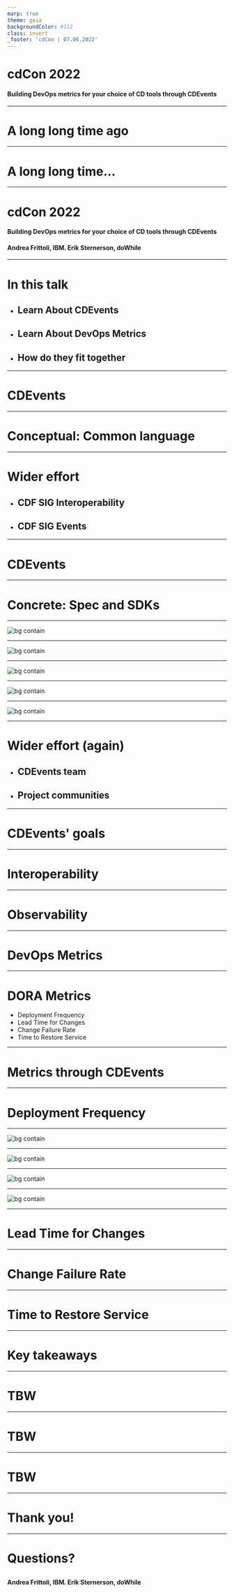 ```yaml
---
marp: true
theme: gaia
backgroundColor: #112
class: invert
_footer: 'cdCon | 07.06.2022'
---
```

<!-- Uses MARP, see https://marp.app/ -->

<!--
class:
 - lead
 - invert
-->

# cdCon 2022

#### Building DevOps metrics for your choice of CD tools through CDEvents

---
# A long long time ago

<!-- Notes
Erik

In October of 2012 I was working in the telecom industry and I had just gotten
involved in one of the earlier CI/CD efforts in my workplace.

I got my manager to explain the current situation and he said, "Well, Erik, to
start with we make releases every six months, right? The development of those
releases typically start around a year before release, and the releases get
verified by the verification teams during the last three months before release."
-->

---
# A long long time...

<!-- Notes

So, this means developers frequently need to wait a few months for their work to
be fully tested. And, of course, it is unlikely that whatever they are working
on right now is directly related to what is being verified by the verification
team. If a bug is discovered, developers need to make the mother of all
context switches to find and fix it. Not at all good.

My manager then proclaimed "We need to bring this time, the time from
development to verification and release, down from a few months to a few hours."

I remember thinking "going from months to hours seems like a crazy big step!"
but I have since been shown over and over again that this step is actually not
that crazy!

One factor that really helps taking this step is to understand where our
bottlenecks are, and for that we need metrics.

My name is Erik Sternerson...
-->

---
# cdCon 2022

#### Building DevOps metrics for your choice of CD tools through CDEvents

####

####

#### Andrea Frittoli, IBM. Erik Sternerson, doWhile

---
<!--
_class:
 - invert
-->

# In this talk
<!-- Comment
-->

<!-- Notes
Andrea
-->

* ## Learn About CDEvents

* ## Learn About DevOps Metrics

* ## How do they fit together

---

# CDEvents

<!-- TODO
A couple of slides
- Project goals (and history?)
- Use cases
-->

<!-- Notes
Erik
-->

---

# Conceptual: Common language

<!-- The conceptual goal of the CDEvents project is to help build a common
language for CI/CD and surrounding domains.

-->

---

<!--
_class:
 - invert
-->

# Wider effort

<!-- So I set "help build" just now, and that is because this it is not only
CDEvents involved in this work. -->

* ## CDF SIG Interoperability

<!-- The Interoperability special interests group of the Continuous Delivery
foundation can probably be seen as the "driver" of establishing this common
language.

This group does a lot of work defining and establishing terms for
similar concepts across the CI/CD ecosystem, and a lot of these terms pop up in
the CDEvents project in one way or another.
 -->

* ## CDF SIG Events

<!-- The Events special interest group spawned out of the interoperability
group in {TODO DATE late 2020} as a workgroup focusing specifically on a
vocabulary for events in CI/CD.

It became a full SIG {TODO DATE about a year later}, and is the root of...
 -->

---

# CDEvents

<!-- The CDEvents project, and its concrete goal: -->

---

# Concrete: Spec and SDKs

<!-- To build a specification for events in CI/CD, and to build a set of SDKs
that help others send and receive such events.
-->

---

![bg contain](images/spec-sdk-pocs-1.svg)

<!-- Lets dig in to the spec a bit first. -->

---

![bg contain](images/spec-sdk-poc-1-extra.svg)

<!-- The CDEvents spec declares a number of events that represents things that
may happen in CI/CD, such as a change having been merged, a task having been
run or a new version of a service having been deployed.

The spec also defines what data can or must be sent for such events, typically
data needed by the receivers of the events.

And finally, as CDEvents is based on CloudEvents, the spec also provides
rules and guidelines for how to use the attributes provided by the CloudEvents
specs, such as source and subject.
 -->

---

![bg contain](images/spec-sdk-poc-2.svg)

<!-- Given this spec, we can now work on a set of SDKs for multiple
programming languages and platforms. -->

---

![bg contain](images/spec-sdk-poc-2-extra.svg)

<!-- So if we want to send an event such as ServiceDeployed in a language
for which we have an SDK, we can get quite a lot of help on the way. -->

---

![bg contain](images/spec-sdk-poc-3.svg)

<!-- Finally, with the SDKs, we can work on integrating CDEvents into
new and existing tools and solutions such as your Jenkinses, Argos,
Keptns and Tektons, and set up various proof-of-concepts
to test out new ideas and help drive the specification forward. -->

---

<!--
_class:
 - invert
-->

# Wider effort (again)

<!-- And this AGAIN is a wider effort. -->

* ## CDEvents team

<!-- The spec itself is driven by the CDEvents team, but with plenty of
support, input and feedback from the wider community. -->

* ## Project communities

<!-- Several integrations and proof-of-concepts and at least one of the SDKs
thus far have been done wholly or partly outside of the CDEvents project itself,
by members of the community for the projects  -->

---

# CDEvents' goals

<!-- Lastly about CDEvents, I want to just very briefly cover the two main
areas that we want to address with our project. We have covered these goals
in way more detail in previous talks, but for the purpose of this talk,
our two main goals are... -->

---

# Interoperability

<!-- First, interoperability, making things work together by having
them speak a common language. -->

---

# Observability

<!-- And second, and the most relevant for this talk, observability,
providing both directives on what to send, as well as when to send it.

Through observability comes a great opportunity for building metrics,
and the main focus today is DevOps metrics. Andrea, do you want to
tell us a bit about those? -->

---

# DevOps Metrics

<!-- TODO
A couple of slides
- Intro to DevOps metrics, high performing teams, measuring performance
- Specifically, DORA metrics
-->

<!-- Notes
Thanks Erik for the great introduction about CDEvents.

The State of the DevOps Report, published by Puppet, has been looking at
how organization implement DevOps over the years. Already since 2013
the report had identified a set of metrics which describe measurable
outcome of organizations implementing DevOps practices.

Andrea
-->

---

<!--
_class:
 - invert
-->

# DORA Metrics

* Deployment Frequency
* Lead Time for Changes
* Change Failure Rate
* Time to Restore Service

<!-- Notes

The four metrics used by the report are those identified by the DORA group.
These metrics span the entire software lifecycle. They do not necessarily
cover all aspects of DevOps, and organizations may define other metrics as
required. Something that is apparent from this list of metrics is that no
single tool will produce the data required to calculate them.

Having a common language like CDEvents spoken by different tools would
simplify the analysis of data required to calculate the metrics.
Our goal is to foster an ecosystem of tools that will be able to do this
for systems that can produce CDEvents.

[TBD] Plug in new tools. Let each tool focus on one thing it does well.

Andrea
-->

---

# Metrics through CDEvents

<!--TODO
-->

<!-- Notes

Andrea: Let's now dive into each metric, to see which CDEvent types and data can
be used to produce the data required.

EriK: Ok, with that excellent recap from Andrea on the four metrics we are
talking about today, lets move on to looking at how CDEvents can help
establish these metrics.

Erik or Andrea ^_^
-->

---

# Deployment Frequency

<!--
class:
 - invert
-->

<!-- Notes
Erik: The first one, which may be the most straightforward one,
is Deployment Frequency.

Andrea's earlier notes:
Let's take a few examples:
- kubectl or another deployment tool in a Tekton Task
- gitops tool like ArgoCD and Flux
- spinnaker
- keptn

The relevant data here is:
- environment (deployment event)
- artifact name (deployment event)

Erik
-->

---

![bg contain](images/depfreq-1.svg)

<!--  -->

---

![bg contain](images/depfreq-2.svg)

<!--  -->

---

![bg contain](images/depfreq-3.svg)

<!--  -->

---

![bg contain](images/depfreq-4.svg)

<!--  -->

---

# Lead Time for Changes

<!-- Notes

Examples:
- Kaniko, Buildah for container images
- Tekton, Jenkins, Shipwright

Assuming a single artifact, single branch, how this metric is
calculated still depends on the versioning scheme used for the
artifact. No back-porting means that a change is always included
in the next build after to the change is merged, and in all builds
after that. If the build model is more complex, we must rely on the
change ID, the latest change ID from the build, and ask the SCM if
the change ID was merged before the build change ID.

The relevant data is:
- the timestamp (change and build events)
- the repository (change and build events)
- the latest change ID (build event)
- the change ID (change event)

Deployment tools, that Erik introduced, take a specific build and
deploy it to production. The artifact name is not enough, we need
the artifact ID so that we may associate a specific artifact and thus
specific changes.

The relevant data is:
- the artifact ID (deploy and build events)

In real life, we will often need to consider composition scenarios,
where an artifact is not directly deployed, but it's used instead to
build a composite artifact or collection of artifacts (release).

We started investigating how to define such scenarios in CDEvents,
exploring the idea of composition.

Andrea
-->

---

# Change Failure Rate

<!--

The next metric, Change Failure Rate, is an interesting one from an events
perspective, so lets look into that.

Erik
-->
---

# Time to Restore Service

<!-- Note

A service degradation may be solved in a number of ways:
- a rollback or the deployment of a newer version
- scaling, horizontally or vertically
- a change external to the system that suffered the degradation (change in load,
  a broken dependency is fixed, etc)

The time to restore service may be or may be not associated with a change in the
system, thus we need to model that in the events.

To calculate the time to restore service we therefore require events that are
specific to degradation of a service as well as its restoration.
Where relevant, such events may include the ID of a deployment or a change that
solved the issues, but such data will not be mandatory.

In many instances the resolution may not be automated at all. The CDEvents SDKs
(or CLI) may be used to provide a workflow for engineers to record the data
required to keep track of the "time to restore service".

Keptn provides abstractions, automation and events related to SLIs, SLOs and
problems. That enables generating events valuable for tracking the time to
restore service metric. The CDEvents project is evaluating whether to adopt
the Keptn model for its own application lifecycle type of events.

Other tools like Knative implement scaling based on metrics, so it might be
possible for Knative autoscaler to send CDEvents about issues starting and being
resolved.

Andrea
-->

---
# Key takeaways

---

# TBW
<!-- Notes

Something along the lines of:

- Metrics are hard regardless
- A common language can help
- Call to action
-->

---

# TBW

---

# TBW

---

# Thank you!

---
<!--
_footer: 'cdCon | 07.06.2022'
-->

# Questions?

##
##
##
##
##

#### Andrea Frittoli, IBM. Erik Sternerson, doWhile
